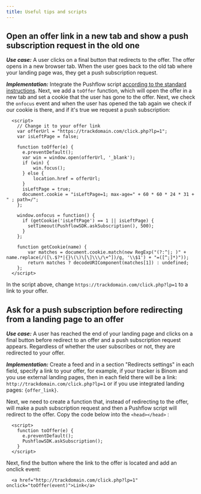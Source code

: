 ```yaml
---
title: Useful tips and scripts
---
```


## Open an offer link in a new tab and show a push subscription request in the old one
***Use case:*** 
A user clicks on a final button that redirects to the offer. The offer opens in a new browser tab. When the user goes back to the old tab where your landing page was, they get a push subscription request.

***Implementation:*** 
Integrate the Pushflow script [according to the standard instructions](feed_collect.md). 
Next, we add a ``toOffer`` function, which will open the offer in a new tab and set a cookie that the user has gone to the offer. Next, we check the ``onfocus`` event and when the user has opened the tab again we check if our cookie is there, and if it's true we request a push subscription:

```
  <script>
    // Change it to your offer link
    var offerUrl = "https://trackdomain.com/click.php?lp=1";
    var isLeftPage = false;
    
    function toOffer(e) {
      e.preventDefault();
      var win = window.open(offerUrl, '_blank');
      if (win) {
          win.focus();
      } else {
          location.href = offerUrl;
      }
      isLeftPage = true;
      document.cookie = "isLeftPage=1; max-age=" + 60 * 60 * 24 * 31 + " ; path=/";
    };

    window.onfocus = function() {
      if (getCookie('isLeftPage') == 1 || isLeftPage) {
        setTimeout(PushflowSDK.askSubscription(), 500);
      }
    };

    function getCookie(name) {
        var matches = document.cookie.match(new RegExp("(?:^|; )" + name.replace(/([\.$?*|{}\(\)\[\]\\\/\+^])/g, '\\$1') + "=([^;]*)"));
        return matches ? decodeURIComponent(matches[1]) : undefined;
    };
  </script>
```
In the script above, change ``https://trackdomain.com/click.php?lp=1`` to a link to your offer.




## Ask for a push subscription before redirecting from a landing page to an offer
***Use case:*** 
A user has reached the end of your landing page and clicks on a final button before redirect to an offer and a push subscription request appears. Regardless of whether the user subscribes or not, they are redirected to your offer.

***Implementation:*** 
Create a feed and in a section "Redirects settings" in each field, specify a link to your offer, for example, if your tracker is Binom and you use external landing pages, then in each field there will be a link: ``http://trackdomain.com/click.php?lp=1`` or if you use integrated landing pages: ``{offer_link}``. 



Next, we need to create a function that, instead of redirecting to the offer, will make a push subscription request and then a Pushflow script will redirect to the offer. Copy the code below into the ``<head></head>`` :
```
  <script>
    function toOffer(e) {
      e.preventDefault();
      PushflowSDK.askSubscription();
    }
  </script>
  ```
Next, find the button where the link to the offer is located and add an onclick event:
```
  <a href="http://trackdomain.com/click.php?lp=1" onclick="toOffer(event)">Link</a>
```


